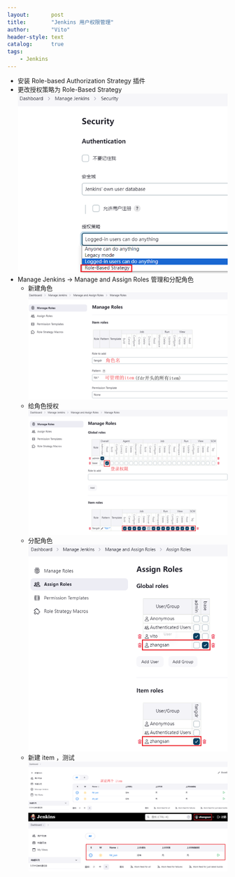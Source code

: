 ```yaml
---
layout:       post
title:        "Jenkins 用户权限管理"
author:       "Vito"
header-style: text
catalog:      true
tags:
    - Jenkins
---
```


* 安装 Role-based Authorization Strategy 插件
* 更改授权策略为 Role-Based Strategy  
  ![](/img/jenkins/jenkins_6.png)
* Manage Jenkins -> Manage and Assign Roles 管理和分配角色
  * 新建角色  
    ![](/img/jenkins/jenkins_7.png)
  * 给角色授权  
    ![](/img/jenkins/jenkins_8.png)
  * 分配角色  
    ![](/img/jenkins/jenkins_9.png)
  * 新建 item ，测试  
    ![](/img/jenkins/jenkins_10.png)  
    ![](/img/jenkins/jenkins_11.png)
